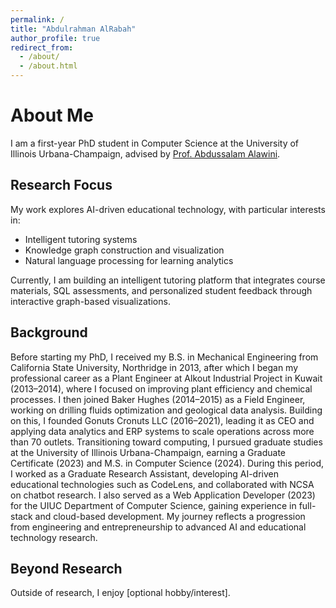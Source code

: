 ```yaml
---
permalink: /
title: "Abdulrahman AlRabah"
author_profile: true
redirect_from: 
  - /about/
  - /about.html
---
```


# About Me
I am a first-year PhD student in Computer Science at the University of Illinois Urbana-Champaign, advised by [Prof. Abdussalam Alawini](https://cs.illinois.edu/about/people/faculty/alawini).

## Research Focus
My work explores AI-driven educational technology, with particular interests in:  
- Intelligent tutoring systems  
- Knowledge graph construction and visualization  
- Natural language processing for learning analytics  

Currently, I am building an intelligent tutoring platform that integrates course materials, SQL assessments, and personalized student feedback through interactive graph-based visualizations.

## Background
Before starting my PhD, I received my B.S. in Mechanical Engineering from California State University, Northridge in 2013, after which I began my professional career as a Plant Engineer at Alkout Industrial Project in Kuwait (2013–2014), where I focused on improving plant efficiency and chemical processes. I then joined Baker Hughes (2014–2015) as a Field Engineer, working on drilling fluids optimization and geological data analysis. Building on this, I founded Gonuts Cronuts LLC (2016–2021), leading it as CEO and applying data analytics and ERP systems to scale operations across more than 70 outlets. Transitioning toward computing, I pursued graduate studies at the University of Illinois Urbana-Champaign, earning a Graduate Certificate (2023) and M.S. in Computer Science (2024). During this period, I worked as a Graduate Research Assistant, developing AI-driven educational technologies such as CodeLens, and collaborated with NCSA on chatbot research. I also served as a Web Application Developer (2023) for the UIUC Department of Computer Science, gaining experience in full-stack and cloud-based development. My journey reflects a progression from engineering and entrepreneurship to advanced AI and educational technology research.

## Beyond Research
Outside of research, I enjoy [optional hobby/interest].
